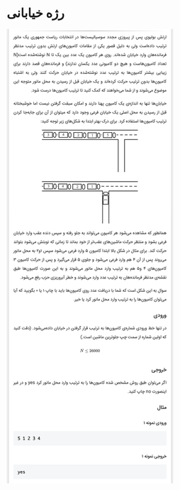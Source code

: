 # رژه خیابانی

![github-octocat](https://github.com/MmahdiM79/AUT-DS-fall99-solutions/blob/main/2nd%20series/question1_(رژه%20خیابانی)/questionPic_(رژه%20خیابانی).png)
